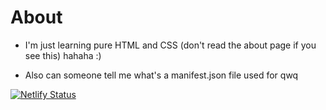 # About
- I'm just learning pure HTML and CSS (don't read the about page if you see this) hahaha :)

- Also can someone tell me what's a manifest.json file used for qwq

[![Netlify Status](https://api.netlify.com/api/v1/badges/72b3bcdc-0079-4629-9cd2-1aa8280340d1/deploy-status)](https://app.netlify.com/sites/notenecron/deploys)
